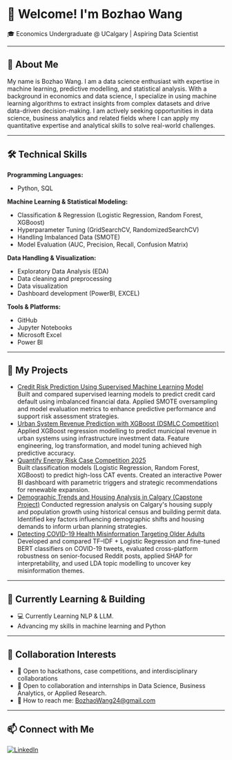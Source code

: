 # 👋 Welcome! I'm Bozhao Wang

🎓 Economics Undergraduate @ UCalgary | Aspiring Data Scientist 

---

## 👀 About Me
My name is Bozhao Wang. I am a data science enthusiast with expertise in machine learning, predictive modelling, and statistical analysis. With a background in economics and data science, I specialize in using machine learning algorithms to extract insights 
from complex datasets and drive data-driven decision-making. I am actively seeking opportunities in data science, business analytics and related fields where I can apply my quantitative expertise and analytical skills to solve real-world challenges.

---

## 🛠️ Technical Skills
**Programming Languages:**  
- Python, SQL 

**Machine Learning & Statistical Modeling:**   
- Classification & Regression (Logistic Regression, Random Forest, XGBoost)  
- Hyperparameter Tuning (GridSearchCV, RandomizedSearchCV)  
- Handling Imbalanced Data (SMOTE)  
- Model Evaluation (AUC, Precision, Recall, Confusion Matrix)

**Data Handling & Visualization:**  
- Exploratory Data Analysis (EDA)
- Data cleaning and preprocessing
- Data visualization
- Dashboard development (PowerBI, EXCEL)

**Tools & Platforms:**  
- GitHub
- Jupyter Notebooks
- Microsoft Excel
- Power BI
---

## 📂 My Projects
- [Credit Risk Prediction Using Supervised Machine Learning Model](https://github.com/akabzw24/Credit-Risk-Prediction-Using-Supervised-Machine-Learning-Model)  
Built and compared supervised learning models to predict credit card default using imbalanced financial data. Applied SMOTE oversampling and model evaluation metrics to enhance predictive performance and support risk assessment strategies.
- [Urban System Revenue Prediction with XGBoost (DSMLC Competition)](https://github.com/akabzw24/Urban-revenue-prediction-XGBoost)  
Applied XGBoost regression modelling to predict municipal revenue in urban systems using infrastructure investment data. Feature engineering, log transformation, and model tuning achieved high predictive accuracy.
- [Quantify Energy Risk Case Competition 2025](https://github.com/akabzw24/quantify-energy-risk-case-2025)  
Built classification models (Logistic Regression, Random Forest, XGBoost) to predict high-loss CAT events. Created an interactive Power BI dashboard with parametric triggers and strategic recommendations for renewable expansion.
- [Demographic Trends and Housing Analysis in Calgary (Capstone Project)](https://github.com/akabzw24/Demographic-Trends-and-Housing-Analysis-in-Calgary)
Conducted regression analysis on Calgary's housing supply and population growth using historical census and building permit data. Identified key factors influencing demographic shifts and housing demands to inform urban planning strategies.
- [Detecting COVID-19 Health Misinformation Targeting Older Adults](https://github.com/akabzw24/covid-misinfo-nlp)  
Developed and compared TF–IDF + Logistic Regression and fine-tuned BERT classifiers on COVID-19 tweets, evaluated cross-platform robustness on senior-focused Reddit posts, applied SHAP for interpretability, and used LDA topic modelling to uncover key misinformation themes.


---

## 🌱 Currently Learning & Building
- 💻 Currently Learning NLP & LLM.
- Advancing my skills in machine learning and Python

---

## 💞️ Collaboration Interests
- 🎯 Open to hackathons, case competitions, and interdisciplinary collaborations
- 🚀 Open to collaboration and internships in Data Science, Business Analytics, or Applied Research.
- 📢 How to reach me: BozhaoWang24@gmail.com

---

## 📫 Connect with Me

[![LinkedIn](https://img.shields.io/badge/-LinkedIn-blue?logo=linkedin&logoColor=white)](https://www.linkedin.com/in/your-username/)








